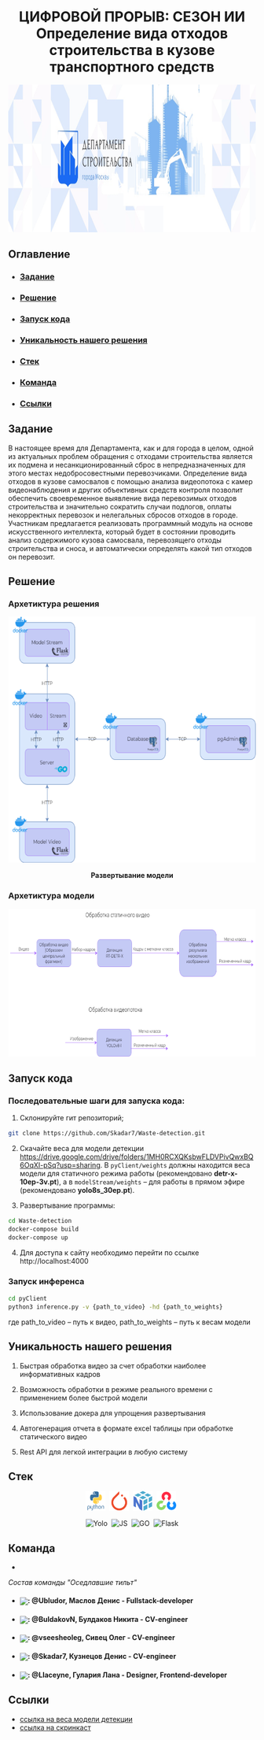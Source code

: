 <div align="center">
  
# ЦИФРОВОЙ ПРОРЫВ: СЕЗОН ИИ <br> Определение вида отходов строительства в кузове транспортного средств

<img height="300" alt="logo" src="assets/logo.jpg">

</div> 


## Оглавление
- ### [Задание](#1)
- ### [Решение](#2)
- ### [Запуск кода](#3)
- ### [Уникальность нашего решения](#4)
- ### [Стек](#5)
- ### [Команда](#6)
- ### [Ссылки](#7)

## <a name="1"> Задание </a>

В настоящее время для Департамента, как и для города в целом, одной из актуальных проблем обращения с отходами строительства является их подмена и несанкционированный сброс в непредназначенных для этого местах недобросовестными перевозчиками. Определение вида отходов в кузове самосвалов с помощью анализа видеопотока с камер видеонаблюдения и других объективных средств контроля позволит обеспечить своевременное выявление вида перевозимых отходов строительства и значительно сократить случаи подлогов, оплаты некорректных перевозок и нелегальных сбросов отходов в городе. Участникам предлагается реализовать программный модуль на основе искусственного интеллекта, который будет в состоянии проводить анализ содержимого кузова самосвала, перевозящего отходы строительства и сноса, и автоматически определять какой тип отходов он перевозит.

## <a name="2">Решение </a>

### Архетиктура решения

<div align="center">
<img height="500" alt="logo" src="assets/solution.png">

**Развертывание модели**
</div> 

### Архетиктура модели

<div align="center"><img height="300" alt="модель" src="assets/model.png"></div>

## <a name="3">Запуск кода </a>

### Последовательные шаги для запуска кода:
1. Склонируйте гит репозиторий;
```Bash
git clone https://github.com/Skadar7/Waste-detection.git
```
2. Скачайте веса для модели детекции https://drive.google.com/drive/folders/1MH0RCXQKsbwFLDVPivQwxBQ6OqXI-pSq?usp=sharing. В ```pyClient/weights``` должны находится веса модели для статичного режима работы (рекомендовано **detr-x-10ep-3v.pt**), а в ```modelStream/weights``` – для работы в прямом эфире (рекомендовано **yolo8s_30ep.pt**).

3. Развертывание программы:
```Bash
cd Waste-detection
docker-compose build
docker-compose up
```

4. Для доступа к сайту необходимо перейти по ссылке http://localhost:4000

### Запуск инференса
```bash
cd pyClient
python3 inference.py -v {path_to_video} -hd {path_to_weights}
```
где path_to_video – путь к видео, path_to_weights – путь к весам модели

## <a name="4">Уникальность нашего решения </a>

1. Быстрая обработка видео за счет обработки наиболее информативных кадров

2. Возможность обработки в режиме реального времени с применением более быстрой модели

3. Использование докера для упрощения развертывания 

4. Автогенерация отчета в формате excel таблицы при обработке статического видео

5. Rest API для легкой интеграции в любую систему

## <a name="5">Стек </a>
<div align="center">
  <img src="https://github.com/devicons/devicon/blob/master/icons/python/python-original-wordmark.svg" title="Python" alt="Python" height="40"/>&nbsp;
  <img src="https://github.com/devicons/devicon/blob/master/icons/pytorch/pytorch-original.svg" title="Pytorch" alt="Pytorch" height="40"/>&nbsp;
  <img src="https://github.com/devicons/devicon/blob/master/icons/numpy/numpy-original.svg" title="Numpy" alt="Numpy" height="40"/>&nbsp;
  <img src="https://github.com/devicons/devicon/blob/master/icons/opencv/opencv-original.svg" title="OpenCV" alt="OpenCV" height="40"/>&nbsp;
  
  <img src="https://pjreddie.com/media/image/yologo_2.png" title="Yolo" alt="Yolo" height="40"/>&nbsp;
  <img src="https://fuzeservers.ru/wp-content/uploads/4/7/b/47bf752c2f13d3f13363ea5b624bd2db.png" title="JS" alt="JS"  height="40"/>&nbsp;
  <img src="https://fronty.com/static/uploads/1.11-30.11/languages%20in%202022/go.png" title="GO" alt="GO" height="40"/>&nbsp;
  <img src="https://upload.wikimedia.org/wikipedia/commons/3/3c/Flask_logo.svg"  title="Flask" alt="Flask" height="40"/>
</div>

## <a name="6">Команда </a>
-
*Состав команды "Оседлавшие тильт"*   

- <h4><img align="center" height="25" src="https://user-images.githubusercontent.com/51875349/198863127-837491f2-b57f-4c75-9840-6a4b01236c7a.png">: @Ubludor, Маслов Денис - Fullstack-developer</h3>
- <h4><img align="center" height="25" src="https://user-images.githubusercontent.com/51875349/198863127-837491f2-b57f-4c75-9840-6a4b01236c7a.png">: @BuldakovN, Булдаков Никита - CV-engineer</h3>
- <h4><img align="center" height="25" src="https://user-images.githubusercontent.com/51875349/198863127-837491f2-b57f-4c75-9840-6a4b01236c7a.png">: @vseesheoleg, Сивец Олег - CV-engineer</h3>
- <h4><img align="center" height="25" src="https://user-images.githubusercontent.com/51875349/198863127-837491f2-b57f-4c75-9840-6a4b01236c7a.png">: @Skadar7, Кузнецов Денис - CV-engineer</h3>
- <h4><img align="center" height="25" src="https://user-images.githubusercontent.com/51875349/198863127-837491f2-b57f-4c75-9840-6a4b01236c7a.png">: @Llaceyne, Гулария Лана - Designer, Frontend-developer</h3>

## <a name="7">Ссылки </a>

- [ссылка на веса модели детекции](https://drive.google.com/drive/folders/1MH0RCXQKsbwFLDVPivQwxBQ6OqXI-pSq?usp=sharing)&nbsp;
- [ссылка на скринкаст](https://drive.google.com/file/d/112A8YfgagN7-4wtWPQaYYGfqptcWKT4b/view?usp=sharing)&nbsp;
